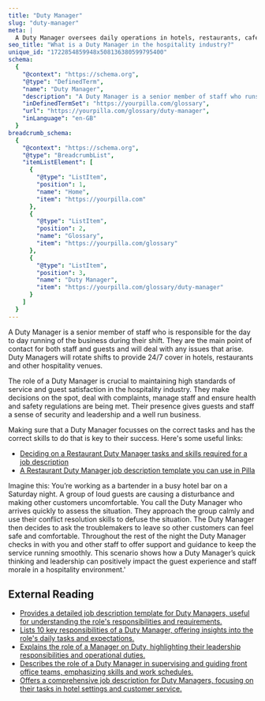 ```yaml
---
title: "Duty Manager"
slug: "duty-manager"
meta: |
  A Duty Manager oversees daily operations in hotels, restaurants, cafes, and bars, ensuring smooth service, resolving issues, and maintaining guest satisfaction.
seo_title: "What is a Duty Manager in the hospitality industry?"
unique_id: "1722854859948x508136380599795400"
schema:
  {
    "@context": "https://schema.org",
    "@type": "DefinedTerm",
    "name": "Duty Manager",
    "description": "A Duty Manager is a senior member of staff who runs the business during their shift, acting as the main contact for staff and guests and handling any issues that arise. They rotate shifts to provide 24/7 cover in hospitality venues.",
    "inDefinedTermSet": "https://yourpilla.com/glossary",
    "url": "https://yourpilla.com/glossary/duty-manager",
    "inLanguage": "en-GB"
  }
breadcrumb_schema:
  {
    "@context": "https://schema.org",
    "@type": "BreadcrumbList",
    "itemListElement": [
      {
        "@type": "ListItem",
        "position": 1,
        "name": "Home",
        "item": "https://yourpilla.com"
      },
      {
        "@type": "ListItem",
        "position": 2,
        "name": "Glossary",
        "item": "https://yourpilla.com/glossary"
      },
      {
        "@type": "ListItem",
        "position": 3,
        "name": "Duty Manager",
        "item": "https://yourpilla.com/glossary/duty-manager"
      }
    ]
  }
---
```


A Duty Manager is a senior member of staff who is responsible for the day to day running of the business during their shift. They are the main point of contact for both staff and guests and will deal with any issues that arise. Duty Managers will rotate shifts to provide 24/7 cover in hotels, restaurants and other hospitality venues.

The role of a Duty Manager is crucial to maintaining high standards of service and guest satisfaction in the hospitality industry. They make decisions on the spot, deal with complaints, manage staff and ensure health and safety regulations are being met. Their presence gives guests and staff a sense of security and leadership and a well run business.

Making sure that a Duty Manager focusses on the correct tasks and has the correct skills to do that is key to their success. Here's some useful links:

*   [Deciding on a Restaurant Duty Manager tasks and skills required for a job description](https://yourpilla.com/blog/restaurant-duty-manager-duties)
*   [A Restaurant Duty Manager job description template you can use in Pilla](https://yourpilla.com/templates/restaurant-duty-manager-job-description)

Imagine this: You’re working as a bartender in a busy hotel bar on a Saturday night. A group of loud guests are causing a disturbance and making other customers uncomfortable. You call the Duty Manager who arrives quickly to assess the situation. They approach the group calmly and use their conflict resolution skills to defuse the situation. The Duty Manager then decides to ask the troublemakers to leave so other customers can feel safe and comfortable. Throughout the rest of the night the Duty Manager checks in with you and other staff to offer support and guidance to keep the service running smoothly. This scenario shows how a Duty Manager’s quick thinking and leadership can positively impact the guest experience and staff morale in a hospitality environment.'

## External Reading

*   [Provides a detailed job description template for Duty Managers, useful for understanding the role's responsibilities and requirements.](https://resources.workable.com/duty-manager-job-description)
*   [Lists 10 key responsibilities of a Duty Manager, offering insights into the role's daily tasks and expectations.](https://au.indeed.com/career-advice/finding-a-job/duty-manager-responsibilities)
*   [Explains the role of a Manager on Duty, highlighting their leadership responsibilities and operational duties.](https://www.indeed.com/career-advice/finding-a-job/what-does-manager-on-duty-do)
*   [Describes the role of a Duty Manager in supervising and guiding front office teams, emphasizing skills and work schedules.](https://www.myskillsfuture.gov.sg/content/student/en/preu/world-of-work/occupation/occupation-detail.Duty%20Manager-9395.html)
*   [Offers a comprehensive job description for Duty Managers, focusing on their tasks in hotel settings and customer service.](https://www.betterteam.com/duty-manager-job-description)